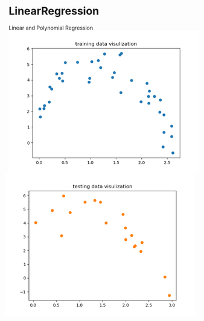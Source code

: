 # LinearRegression
Linear and Polynomial Regression <br />
<img src="https://github.com/nikiibayat/LinearRegression/blob/master/images/training_data_visulization.png?raw=true"
     alt="Training Data"
     style="float: left; margin-right: 10px;" />
<img src="https://github.com/nikiibayat/LinearRegression/blob/master/images/testing_data_visulization.png?raw=true"
     alt="Testing Data"
     style="float: right; margin-right: 10px;" />
